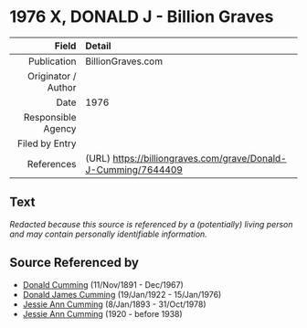 ﻿---
layout: page
permalink: /sources/s70188431
---

# 1976 X, DONALD J - Billion Graves

Field | Detail
---:|:---
Publication | BillionGraves.com
Originator / Author | 
Date | 1976
Responsible Agency | 
Filed by Entry | 
References | (URL) https://billiongraves.com/grave/Donald-J-Cumming/7644409

## Text

_Redacted because this source is referenced by a (potentially) living person and may contain personally identifiable information._

## Source Referenced by

* [Donald Cumming](../people/@11846578@-donald-cumming-b1891-11-11-d1967-12.md) (11/Nov/1891 - Dec/1967)
* [Donald James Cumming](../people/@42110198@-donald-james-cumming-b1922-1-19-d1976-1-15.md) (19/Jan/1922 - 15/Jan/1976)
* [Jessie Ann Cumming](../people/@66222886@-jessie-ann-cumming-b1893-1-8-d1978-10-31.md) (8/Jan/1893 - 31/Oct/1978)
* [Jessie Ann Cumming](../people/@65743680@-jessie-ann-cumming-b1920-d1938.md) (1920 - before 1938)
